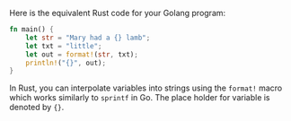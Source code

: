 Here is the equivalent Rust code for your Golang program: 

```rust
fn main() {
    let str = "Mary had a {} lamb";
    let txt = "little";
    let out = format!(str, txt);
    println!("{}", out);
}
```
In Rust, you can interpolate variables into strings using the `format!` macro which works similarly to `sprintf` in Go. The place holder for variable is denoted by `{}`.
